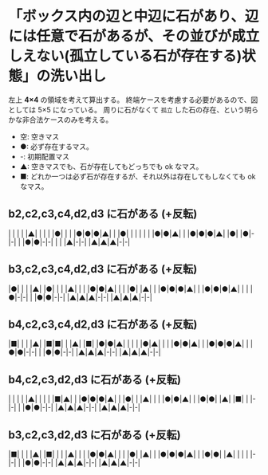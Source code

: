# 「ボックス内の辺と中辺に石があり、辺には任意で石があるが、その並びが成立しえない(孤立している石が存在する)状態」の洗い出し
左上 **4×4** の領域を考えて算出する。
終端ケースを考慮する必要があるので、図としては 5×5 になっている。
周りに石がなくて `孤立` した石の存在、という明らかな非合法ケースのみを考える。
* 空: 空きマス
* ●: 必ず存在するマス。
* -: 初期配置マス
* ▲: 空きマスでも、石が存在してもどっちでも ok なマス。
* ■: どれか一つは必ず石が存在するが、それ以外は存在してもしなくても ok なマス。

## b2,c2,c3,c4,d2,d3 に石がある (+反転)
| | | | |▲|    | | | |●| |
| |●|●|●|▲|    | |●| | | |
| | |●|●|▲|    | |●|●|●|▲|
|●| |●|-|-|    | |●|●|-|-|
| | |▲|-|-|    |▲|▲|▲|-|-|

## b3,c2,c3,c4,d2,d3 に石がある (+反転)
|●| | | |▲|    |●| | | |▲|
| | |●|●|▲|    | | |●| |▲|
| |●|●|●|▲|    | |●|●|●|▲|
| | |●|-|-|    | |●|●|-|-|
|▲|▲|▲|-|-|    |▲|▲|▲|-|-|

## b4,c2,c3,c4,d2,d3 に石がある (+反転)
|■| | | |▲|    |■|■| | |▲|
|■| |●|●|▲|    | | | |●|▲|
| | |●|●|▲|    | |●|●|●|▲|
| |●|●|-|-|    | |●|●|-|-|
|▲|▲|▲|-|-|    |▲|▲|▲|-|-|

## b4,c2,c3,d2,d3 に石がある (+反転)
| | | | |▲|    | | | |■|▲|
| |●|●|●|▲|    | |●| | |▲|
| | |●|●|▲|    | |●|●| |▲|
|■| | |-|-|    | |●|●|-|-|
|▲|▲|▲|-|-|    |▲|▲|▲|-|-|

## b3,c2,c3,d2,d3 に石がある (+反転)
|■| | | |▲|    |■| | | |▲|
| | |●|●|▲|    | | |●| |▲|
| |●|●|●|▲|    | |●|●| |▲|
| | | |-|-|    | |●|●|-|-|
|▲|▲|▲|-|-|    |▲|▲|▲|-|-|
